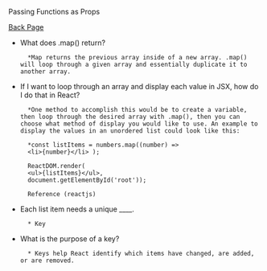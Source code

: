 Passing Functions as Props

[Back Page](301-notes.md)



- What does .map() return?

        *Map returns the previous array inside of a new array. .map() will loop through a given array and essentially duplicate it to another array.

- If I want to loop through an array and display each value in JSX, how do I do that in React?

        *One method to accomplish this would be to create a variable, then loop through the desired array with .map(), then you can choose what method of display you would like to use. An example to display the values in an unordered list could look like this:

        *const listItems = numbers.map((number) =>
        <li>{number}</li> );

        ReactDOM.render(
        <ul>{listItems}</ul>,
        document.getElementById('root'));

        Reference (reactjs)

- Each list item needs a unique ____.

        * Key

- What is the purpose of a key?

        * Keys help React identify which items have changed, are added, or are removed.